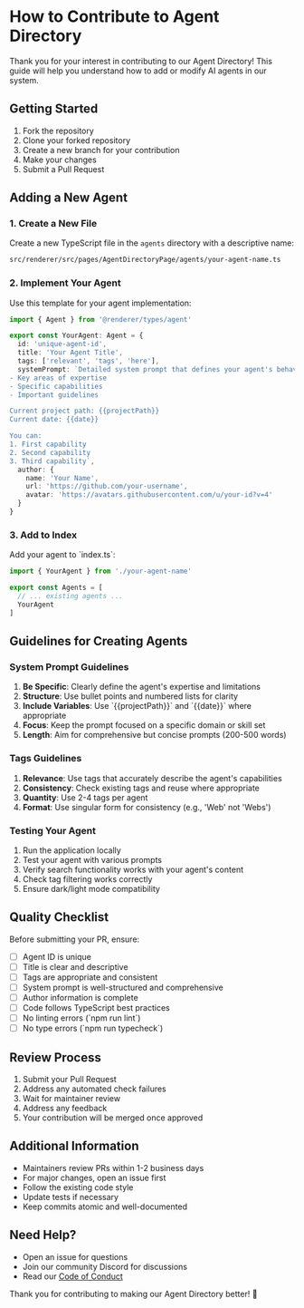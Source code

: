# How to Contribute to Agent Directory

Thank you for your interest in contributing to our Agent Directory! This guide will help you understand how to add or modify AI agents in our system.

## Getting Started

1. Fork the repository
2. Clone your forked repository
3. Create a new branch for your contribution
4. Make your changes
5. Submit a Pull Request

## Adding a New Agent

### 1. Create a New File

Create a new TypeScript file in the `agents` directory with a descriptive name:

```bash
src/renderer/src/pages/AgentDirectoryPage/agents/your-agent-name.ts
```

### 2. Implement Your Agent

Use this template for your agent implementation:

```typescript
import { Agent } from '@renderer/types/agent'

export const YourAgent: Agent = {
  id: 'unique-agent-id',
  title: 'Your Agent Title',
  tags: ['relevant', 'tags', 'here'],
  systemPrompt: `Detailed system prompt that defines your agent's behavior and capabilities.
- Key areas of expertise
- Specific capabilities
- Important guidelines

Current project path: {{projectPath}}
Current date: {{date}}

You can:
1. First capability
2. Second capability
3. Third capability`,
  author: {
    name: 'Your Name',
    url: 'https://github.com/your-username',
    avatar: 'https://avatars.githubusercontent.com/u/your-id?v=4'
  }
}
```

### 3. Add to Index

Add your agent to \`index.ts\`:

```typescript
import { YourAgent } from './your-agent-name'

export const Agents = [
  // ... existing agents ...
  YourAgent
]
```

## Guidelines for Creating Agents

### System Prompt Guidelines

1. **Be Specific**: Clearly define the agent's expertise and limitations
2. **Structure**: Use bullet points and numbered lists for clarity
3. **Include Variables**: Use \`{{projectPath}}\` and \`{{date}}\` where appropriate
4. **Focus**: Keep the prompt focused on a specific domain or skill set
5. **Length**: Aim for comprehensive but concise prompts (200-500 words)

### Tags Guidelines

1. **Relevance**: Use tags that accurately describe the agent's capabilities
2. **Consistency**: Check existing tags and reuse where appropriate
3. **Quantity**: Use 2-4 tags per agent
4. **Format**: Use singular form for consistency (e.g., 'Web' not 'Webs')

### Testing Your Agent

1. Run the application locally
2. Test your agent with various prompts
3. Verify search functionality works with your agent's content
4. Check tag filtering works correctly
5. Ensure dark/light mode compatibility

## Quality Checklist

Before submitting your PR, ensure:

- [ ] Agent ID is unique
- [ ] Title is clear and descriptive
- [ ] Tags are appropriate and consistent
- [ ] System prompt is well-structured and comprehensive
- [ ] Author information is complete
- [ ] Code follows TypeScript best practices
- [ ] No linting errors (\`npm run lint\`)
- [ ] No type errors (\`npm run typecheck\`)

## Review Process

1. Submit your Pull Request
2. Address any automated check failures
3. Wait for maintainer review
4. Address any feedback
5. Your contribution will be merged once approved

## Additional Information

- Maintainers review PRs within 1-2 business days
- For major changes, open an issue first
- Follow the existing code style
- Update tests if necessary
- Keep commits atomic and well-documented

## Need Help?

- Open an issue for questions
- Join our community Discord for discussions
- Read our [Code of Conduct](./CODE_OF_CONDUCT.md)

Thank you for contributing to making our Agent Directory better! 🎉